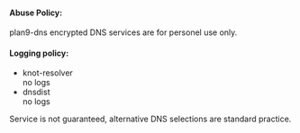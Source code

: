 #### Abuse Policy:
plan9-dns encrypted DNS services are for personel use only.

#### Logging policy:
- knot-resolver \
no logs
- dnsdist \
no logs

Service is not guaranteed, alternative DNS selections are standard practice.
